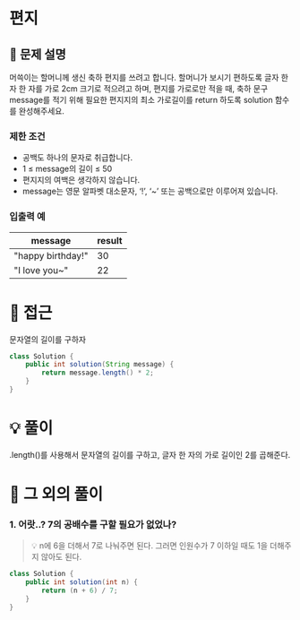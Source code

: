 # 편지

## 📌 문제 설명

머쓱이는 할머니께 생신 축하 편지를 쓰려고 합니다. 할머니가 보시기 편하도록 글자 한 자 한 자를 가로 2cm 크기로 적으려고 하며, 편지를 가로로만 적을 때, 축하 문구 message를 적기 위해 필요한 편지지의 최소 가로길이를 return 하도록 solution 함수를 완성해주세요.

### 제한 조건

- 공백도 하나의 문자로 취급합니다.
- 1 ≤ message의 길이 ≤ 50
- 편지지의 여백은 생각하지 않습니다.
- message는 영문 알파벳 대소문자, ‘!’, ‘~’ 또는 공백으로만 이루어져 있습니다.

### 입출력 예

| message           | result |
| ----------------- | ------ |
| "happy birthday!" | 30     |
| "I love you~"     | 22     |

# 🧐 접근

문자열의 길이를 구하자

```java
class Solution {
    public int solution(String message) {
        return message.length() * 2;
    }
}
```

# 💡 풀이

.length()를 사용해서 문자열의 길이를 구하고, 글자 한 자의 가로 길이인 2를 곱해준다.

# 📘 그 외의 풀이

### 1. 어랏..? 7의 공배수를 구할 필요가 없었나?

> 💡 n에 6을 더해서 7로 나눠주면 된다. 그러면 인원수가 7 이하일 때도 1을 더해주지 않아도 된다.

```java
class Solution {
    public int solution(int n) {
        return (n + 6) / 7;
    }
}
```
